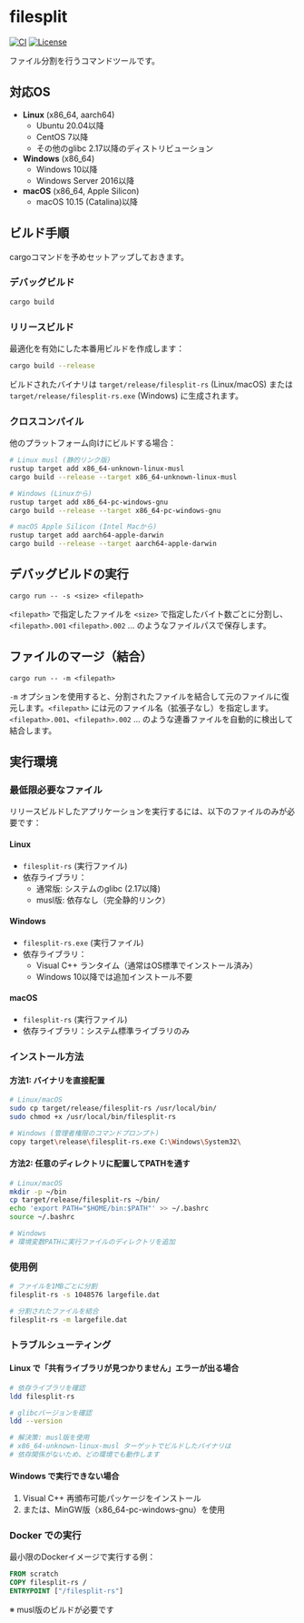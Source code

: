 # filesplit

[![CI](https://github.com/tokibito/filesplit-rs/actions/workflows/ci.yml/badge.svg)](https://github.com/tokibito/filesplit-rs/actions/workflows/ci.yml)
[![License](https://img.shields.io/badge/license-MIT-blue.svg)](LICENSE)

ファイル分割を行うコマンドツールです。

## 対応OS

- **Linux** (x86_64, aarch64)
  - Ubuntu 20.04以降
  - CentOS 7以降
  - その他のglibc 2.17以降のディストリビューション
- **Windows** (x86_64)
  - Windows 10以降
  - Windows Server 2016以降
- **macOS** (x86_64, Apple Silicon)
  - macOS 10.15 (Catalina)以降

## ビルド手順

cargoコマンドを予めセットアップしておきます。

### デバッグビルド

```bash
cargo build
```

### リリースビルド

最適化を有効にした本番用ビルドを作成します：

```bash
cargo build --release
```

ビルドされたバイナリは `target/release/filesplit-rs` (Linux/macOS) または `target/release/filesplit-rs.exe` (Windows) に生成されます。

### クロスコンパイル

他のプラットフォーム向けにビルドする場合：

```bash
# Linux musl (静的リンク版)
rustup target add x86_64-unknown-linux-musl
cargo build --release --target x86_64-unknown-linux-musl

# Windows (Linuxから)
rustup target add x86_64-pc-windows-gnu
cargo build --release --target x86_64-pc-windows-gnu

# macOS Apple Silicon (Intel Macから)
rustup target add aarch64-apple-darwin
cargo build --release --target aarch64-apple-darwin
```

## デバッグビルドの実行

```
cargo run -- -s <size> <filepath>
```

`<filepath>` で指定したファイルを `<size>` で指定したバイト数ごとに分割し、 `<filepath>.001` `<filepath>.002` ... のようなファイルパスで保存します。

## ファイルのマージ（結合）

```
cargo run -- -m <filepath>
```

`-m` オプションを使用すると、分割されたファイルを結合して元のファイルに復元します。`<filepath>` には元のファイル名（拡張子なし）を指定します。`<filepath>.001`、`<filepath>.002` ... のような連番ファイルを自動的に検出して結合します。

## 実行環境

### 最低限必要なファイル

リリースビルドしたアプリケーションを実行するには、以下のファイルのみが必要です：

#### Linux
- `filesplit-rs` (実行ファイル)
- 依存ライブラリ：
  - 通常版: システムのglibc (2.17以降)
  - musl版: 依存なし（完全静的リンク）

#### Windows
- `filesplit-rs.exe` (実行ファイル)
- 依存ライブラリ：
  - Visual C++ ランタイム（通常はOS標準でインストール済み）
  - Windows 10以降では追加インストール不要

#### macOS
- `filesplit-rs` (実行ファイル)
- 依存ライブラリ：システム標準ライブラリのみ

### インストール方法

#### 方法1: バイナリを直接配置

```bash
# Linux/macOS
sudo cp target/release/filesplit-rs /usr/local/bin/
sudo chmod +x /usr/local/bin/filesplit-rs

# Windows (管理者権限のコマンドプロンプト)
copy target\release\filesplit-rs.exe C:\Windows\System32\
```

#### 方法2: 任意のディレクトリに配置してPATHを通す

```bash
# Linux/macOS
mkdir -p ~/bin
cp target/release/filesplit-rs ~/bin/
echo 'export PATH="$HOME/bin:$PATH"' >> ~/.bashrc
source ~/.bashrc

# Windows
# 環境変数PATHに実行ファイルのディレクトリを追加
```

### 使用例

```bash
# ファイルを1MBごとに分割
filesplit-rs -s 1048576 largefile.dat

# 分割されたファイルを結合
filesplit-rs -m largefile.dat
```

### トラブルシューティング

#### Linux で「共有ライブラリが見つかりません」エラーが出る場合

```bash
# 依存ライブラリを確認
ldd filesplit-rs

# glibcバージョンを確認
ldd --version

# 解決策: musl版を使用
# x86_64-unknown-linux-musl ターゲットでビルドしたバイナリは
# 依存関係がないため、どの環境でも動作します
```

#### Windows で実行できない場合

1. Visual C++ 再頒布可能パッケージをインストール
2. または、MinGW版（x86_64-pc-windows-gnu）を使用

### Docker での実行

最小限のDockerイメージで実行する例：

```dockerfile
FROM scratch
COPY filesplit-rs /
ENTRYPOINT ["/filesplit-rs"]
```

※ musl版のビルドが必要です
